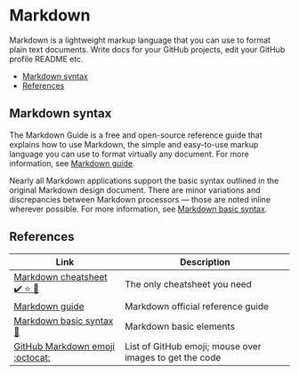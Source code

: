 # Markdown<!-- omit from toc -->

Markdown is a lightweight markup language that you can use to format
plain text documents. Write docs for your GitHub projects, edit your
GitHub profile README etc.

- [Markdown syntax](#markdown-syntax)
- [References](#references)

## Markdown syntax

The Markdown Guide is a free and open-source reference guide that
explains how to use Markdown, the simple and easy-to-use markup language
you can use to format virtually any document. For more information, see
[Markdown guide](https://www.markdownguide.org/).

Nearly all Markdown applications support the basic syntax outlined in
the original Markdown design document. There are minor variations and
discrepancies between Markdown processors — those are noted inline
wherever possible. For more information, see [Markdown basic
syntax](https://www.markdownguide.org/basic-syntax/). 

## References

|Link <img width=200\>|Description|
|-------------|----------|
|[Markdown cheatsheet :heavy_check_mark: :star: :star2:](https://github.com/im-luka/markdown-cheatsheet)|The only cheatsheet you need|
|[Markdown guide](https://www.markdownguide.org/)|Markdown official reference guide|
|[Markdown basic syntax :baby:](https://www.markdownguide.org/basic-syntax/)|Markdown basic elements|
|[GitHub Markdown emoji :octocat:](https://github.com/ikatyang/emoji-cheat-sheet/blob/master/README.md)| List of GitHub emoji; mouse over images to get the code|
